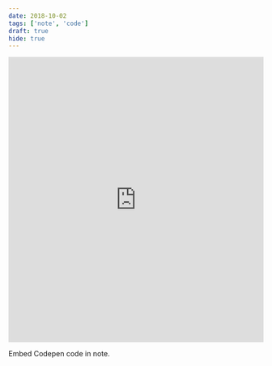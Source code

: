 ```yaml
---
date: 2018-10-02
tags: ['note', 'code']
draft: true
hide: true
---
```


<iframe height="565" style="width: 100%;" scrolling="no" title="Liquid button" src="https://codepen.io/electerious/embed/gOOLgjd?height=265&theme-id=default&default-tab=js,result" frameborder="no" allowtransparency="true" allowfullscreen="true">
  See the Pen <a href='https://codepen.io/electerious/pen/gOOLgjd'>Liquid button</a> by Tobias Reich
  (<a href='https://codepen.io/electerious'>@electerious</a>) on <a href='https://codepen.io'>CodePen</a>.
</iframe>

Embed Codepen code in note.
